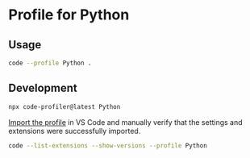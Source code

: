 # Profile for Python

## Usage

```bash
code --profile Python .
```

## Development

```bash
npx code-profiler@latest Python
```

[Import the profile](https://code.visualstudio.com/docs/editor/profiles) in VS Code and manually verify that the settings and extensions were successfully imported.

```bash
code --list-extensions --show-versions --profile Python
```
